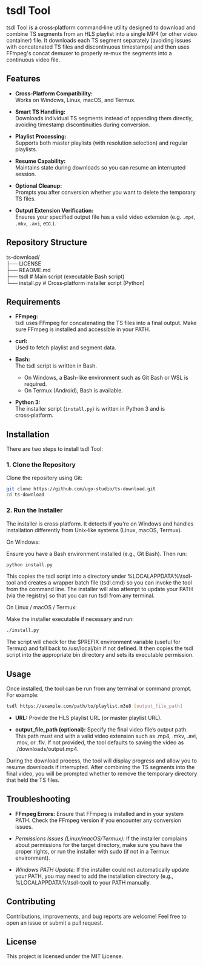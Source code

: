 # tsdl Tool

tsdl Tool is a cross‑platform command‑line utility designed to download and combine TS segments from an HLS playlist into a single MP4 (or other video container) file. It downloads each TS segment separately (avoiding issues with concatenated TS files and discontinuous timestamps) and then uses FFmpeg's concat demuxer to properly re‑mux the segments into a continuous video file.

## Features

- **Cross‑Platform Compatibility:**  
  Works on Windows, Linux, macOS, and Termux.
  
- **Smart TS Handling:**  
  Downloads individual TS segments instead of appending them directly, avoiding timestamp discontinuities during conversion.
  
- **Playlist Processing:**  
  Supports both master playlists (with resolution selection) and regular playlists.
  
- **Resume Capability:**  
  Maintains state during downloads so you can resume an interrupted session.
  
- **Optional Cleanup:**  
  Prompts you after conversion whether you want to delete the temporary TS files.
  
- **Output Extension Verification:**  
  Ensures your specified output file has a valid video extension (e.g. `.mp4`, `.mkv`, `.avi`, etc.).

## Repository Structure

ts-download/             
        ├── LICENSE             
        ├── README.md                       
        ├── tsdl        # Main script (executable Bash script)             
        └── install.py  # Cross‑platform installer script (Python)

## Requirements

- **FFmpeg:**  
  tsdl uses FFmpeg for concatenating the TS files into a final output. Make sure FFmpeg is installed and accessible in your PATH.

- **curl:**  
  Used to fetch playlist and segment data.

- **Bash:**  
  The tsdl script is written in Bash.  
  - On Windows, a Bash-like environment such as Git Bash or WSL is required.
  - On Termux (Android), Bash is available.

- **Python 3:**  
  The installer script (`install.py`) is written in Python 3 and is cross‑platform.

## Installation

There are two steps to install tsdl Tool:

### 1. Clone the Repository

Clone the repository using Git:

```sh
git clone https://github.com/ugo-studio/ts-download.git
cd ts-download
```

### 2. Run the Installer

The installer is cross‑platform. It detects if you're on Windows and handles installation differently from Unix‑like systems (Linux, macOS, Termux).

On Windows:

Ensure you have a Bash environment installed (e.g., Git Bash). Then run:

```sh
python install.py
```

This copies the tsdl script into a directory under %LOCALAPPDATA%\tsdl-tool and creates a wrapper batch file (tsdl.cmd) so you can invoke the tool from the command line. The installer will also attempt to update your PATH (via the registry) so that you can run tsdl from any terminal.

On Linux / macOS / Termux:

Make the installer executable if necessary and run:

```sh
./install.py
```

The script will check for the $PREFIX environment variable (useful for Termux) and fall back to /usr/local/bin if not defined. It then copies the tsdl script into the appropriate bin directory and sets its executable permission.

## Usage

Once installed, the tool can be run from any terminal or command prompt. For example:

```sh
tsdl https://example.com/path/to/playlist.m3u8 [output_file_path]
```

- **URL:** Provide the HLS playlist URL (or master playlist URL).

- **output_file_path (optional):** Specify the final video file’s output path. This path must end with a valid video extension such as .mp4, .mkv, .avi, .mov, or .flv. If not provided, the tool defaults to saving the video as ./downloads/output.mp4.


During the download process, the tool will display progress and allow you to resume downloads if interrupted. After combining the TS segments into the final video, you will be prompted whether to remove the temporary directory that held the TS files.

## Troubleshooting

- **FFmpeg Errors:**
Ensure that FFmpeg is installed and in your system PATH. Check the FFmpeg version if you encounter any conversion issues.

- *Permissions Issues (Linux/macOS/Termux):*
If the installer complains about permissions for the target directory, make sure you have the proper rights, or run the installer with sudo (if not in a Termux environment).

- *Windows PATH Update:*
If the installer could not automatically update your PATH, you may need to add the installation directory (e.g., %LOCALAPPDATA%\tsdl-tool) to your PATH manually.


## Contributing

Contributions, improvements, and bug reports are welcome!
Feel free to open an issue or submit a pull request.

## License

This project is licensed under the MIT License.
